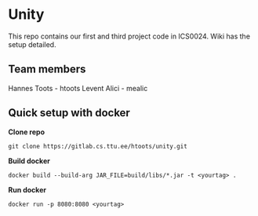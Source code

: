 # Unity

This repo contains our first and third project code in ICS0024. Wiki has the setup detailed.

## Team members
Hannes Toots - htoots
Levent Alici - mealic

## Quick setup with docker

**Clone repo**

`git clone https://gitlab.cs.ttu.ee/htoots/unity.git`

**Build docker**

`docker build --build-arg JAR_FILE=build/libs/*.jar -t <yourtag> .`

**Run docker**

`docker run -p 8080:8080 <yourtag>`


